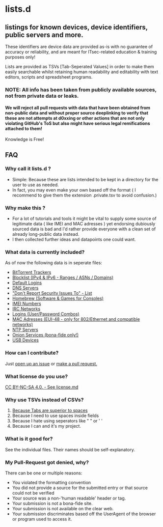 # lists.d
##  listings for known devices, device identifiers, public servers and more.

These identifiers are device data are provided as-is with no guarantee of accuracy or reliability, and are meant for ITsec-related education & training purposes only!

Lists are provided as TSVs [Tab-Seperated Values] in order to make them easily searchable whilst retaining human readability and editability with text editors, scripts and spreadsheet programs.

### NOTE: All info has been taken from publicly available sources, not from private data or leaks.
####  We will reject all pull requests with data that have been obtained from non-public data and without proper source deeplinking to verify that these are not attempts at d0xxing or other actions that are not only violating GitHub's ToS but also might have serious legal remifications attached to them!

Knowledge is Free!


##  FAQ
### Why call it lists.d ?
-   Simple: Because these are lists intended to be kept in a directory for the user to use as needed.
-   In fact, you may even make your own based off the format ( I recommend to give them the extension .private.tsv to avoid confusion.)

### Why make this ?
-   For a lot of tutorials and tools it might be vital to supply some source of legitimate data ( like IMEI and MAC adresses ) yet endorsing dubiously sourced data is bad and I'd rather provide everyone with a clean set of already long-public data instead.
-   I then collected further ideas and datapoints one could want.

### What data is currently included?
As of now the following data is in seperate files:
-   [BitTorrent Trackers](https://github.com/greyhat-academy/lists.d/blob/main/bittorent-trackers.list.tsv)
-   [Blocklist (IPv4 & IPv6 - Ranges / ASNs / Domains)](https://github.com/greyhat-academy/lists.d/blob/main/blocklists.list.tsv)
-   [Default Logins](https://github.com/greyhat-academy/lists.d/blob/main/default-logins.tsv)
-   [DNS Servers](https://github.com/greyhat-academy/lists.d/blob/main/dns-servers.list.tsv)
-   ["Don't Report Security Issues To"  - List](https://github.com/greyhat-academy/lists.d/blob/main/dontreport.security.list.tsv)
-   [Homebrew (Software & Games for Consoles)](https://github.com/greyhat-academy/lists.d/blob/main/homebrew.list.tsv)
-   [IMEI Numbers](https://github.com/greyhat-academy/lists.d/blob/main/imei.list.tsv)
-   [IRC Networks](https://github.com/greyhat-academy/lists.d/blob/main/irc-networks.list.tsv)
-   [Logins (User/Password Combos)](https://github.com/greyhat-academy/lists.d/blob/main/logins.list.tsv)
-   [MAC Adresses (EUI-48 - only for 802/Ethernet and compatible networks)](https://github.com/greyhat-academy/lists.d/blob/main/mac-adresses.list.tsv)
-   [NTP Servers](https://github.com/greyhat-academy/lists.d/blob/main/ntp-servers.list.tsv)
-   [Onion Services (bona-fide only!)](https://github.com/greyhat-academy/lists.d/blob/main/onion.list.tsv)
-   [USB Devices](https://github.com/greyhat-academy/lists.d/blob/main/usb-devices.list.tsv)

### How can I contribute?
Just [open up an issue](https://github.com/greyhat-academy/lists.d/issues) or [make a pull request.](https://github.com/greyhat-academy/lists.d/pulls)

### What license do you use?
[CC BY-NC-SA 4.0. - See license.md](https://github.com/greyhat-academy/lists.d/blob/main/irc-networks.list.tsv)

### Why use TSVs instead of CSVs?
1.  [Because Tabs are superior to spaces](https://youtu.be/V7PLxL8jIl8?t=23)
2.  Because I need to use spaces inside fields
3.  Because I hate using seperators like " " or ' '
4.  Because I can and it's my project.

### What is it good for?
See the individual files. Their names should be self-explanatory.

### My Pull-Request got denied, why?
There can be one or multiple reasons:
-   You violated the formatting convention
-   You did not provide a source for the submitted entry or that source could not be verified
-   Your source was a non-'human readable' header or tag.
-   Your submission is not a bona-fide site.
-   Your submission is not available on the clear web.
-   Your submission discriminates based off the UserAgent of the browser or program used to access it.


